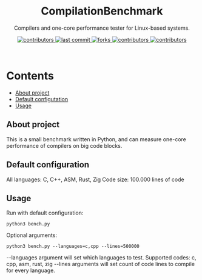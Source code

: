 <div align="center">
    <h1>CompilationBenchmark</h1>
    <p>Compilers and one-core performance tester for Linux-based systems.</p>
    <p>
        <a href="https://github.com/HyperWinX/CompilationBenchmark/graphs/contributors">
            <img src="https://img.shields.io/github/contributors/HyperWinX/CompilationBenchmark" alt="contributors"/>
        </a>
        <a href="https://github.com/HyperWinX/CompilationBenchmark/commits/master">
            <img src="https://img.shields.io/github/last-commit/HyperWinX/CompilationBenchmark" alt="last commit"/>
        </a>
        <a href="https://github.com/HyperWinX/CompilationBenchmark/network/members">
            <img src="https://img.shields.io/github/forks/HyperWinX/CompilationBenchmark" alt="forks"/>
        </a>
        <a href="https://github.com/HyperWinX/CompilationBenchmark/stargazers">
            <img src="https://img.shields.io/github/stars/HyperWinX/CompilationBenchmark" alt="contributors"/>
        </a>
        <a href="https://github.com/HyperWinX/CompilationBenchmark/issues">
            <img src="https://img.shields.io/github/issues/HyperWinX/CompilationBenchmark" alt="contributors"/>
        </a>
    </p>
</div>
<br/>

# Contents
- [About project](#about-project)
- [Default configutation](#default-configuration)
- [Usage](#usage)

## About project
This is a small benchmark written in Python, and can measure one-core performance of compilers on big code blocks.

## Default configuration
All languages: C, C++, ASM, Rust, Zig
Code size: 100.000 lines of code

## Usage
Run with default configuration:
```
python3 bench.py
```
Optional arguments:
```
python3 bench.py --languages=c,cpp --lines=500000
```
--languages argument will set which languages to test. Supported codes: c, cpp, asm, rust, zig
--lines arguments will set count of code lines to compile for every language.